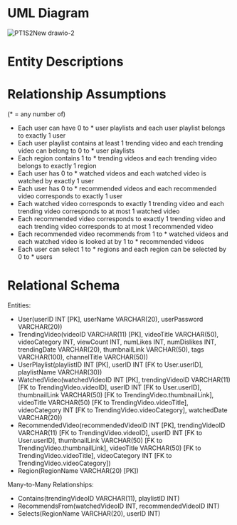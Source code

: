 # UML Diagram

![PT1S2New drawio-2](https://user-images.githubusercontent.com/90290549/220476048-b6027a83-9cc0-4083-a54c-92c31f16c6db.png)

# Entity Descriptions

# Relationship Assumptions
(* = any number of)
- Each user can have 0 to * user playlists and each user playlist belongs to exactly 1 user
- Each user playlist contains at least 1 trending video and each trending video can belong to 0 to * user playlists
- Each region contains 1 to * trending videos and each trending video belongs to exactly 1 region
- Each user has 0 to * watched videos and each watched video is watched by exactly 1 user
- Each user has 0 to * recommended videos and each recommended video corresponds to exactly 1 user
- Each watched video corresponds to exactly 1 trending video and each trending video corresponds to at most 1 watched video
- Each recommended video corresponds to exactly 1 trending video and each trending video corresponds to at most 1 recommended video
- Each recommended video recommends from 1 to * watched videos and each watched video is looked at by 1 to * recommended videos
- Each user can select 1 to * regions and each region can be selected by 0 to * users 

# Relational Schema
Entities:
- User(userID INT [PK], userName VARCHAR(20), userPassword VARCHAR(20))
- TrendingVideo(videoID VARCHAR(11) [PK], videoTitle VARCHAR(50), videoCategory INT, viewCount INT, numLikes INT, numDislikes INT, trendingDate VARCHAR(20), thumbnailLink VARCHAR(50), tags VARCHAR(100), channelTitle VARCHAR(50))
- UserPlaylist(playlistID INT [PK], userID INT [FK to User.userID], playlistName VARCHAR(30))
- WatchedVideo(watchedVideoID INT [PK], trendingVideoID VARCHAR(11) [FK to TrendingVideo.videoID], userID INT [FK to User.userID], thumbnailLink VARCHAR(50) [FK to TrendingVideo.thumbnailLink], videoTitle VARCHAR(50) [FK to TrendingVideo.videoTitle], videoCategory INT [FK to TrendingVideo.videoCategory], watchedDate VARCHAR(20))
- RecommendedVideo(recommendedVideoID INT [PK], trendingVideoID VARCHAR(11) [FK to TrendingVideo.videoID], userID INT [FK to User.userID], thumbnailLink VARCHAR(50) [FK to TrendingVideo.thumbnailLink], videoTitle VARCHAR(50) [FK to TrendingVideo.videoTitle], videoCategory INT [FK to TrendingVideo.videoCategory])
- Region(RegionName VARCHAR(20) [PK])

Many-to-Many Relationships:
- Contains(trendingVideoID VARCHAR(11), playlistID INT)
- RecommendsFrom(watchedVideoID INT, recommendedVideoID INT)
- Selects(RegionName VARCHAR(20), userID INT)
